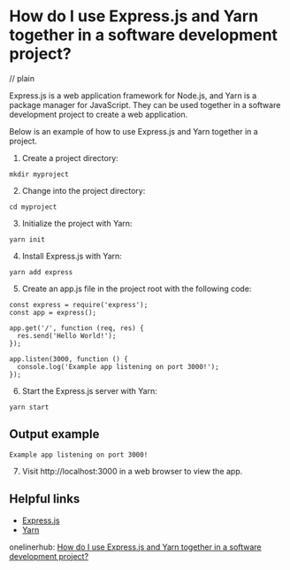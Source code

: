 # How do I use Express.js and Yarn together in a software development project?
// plain

Express.js is a web application framework for Node.js, and Yarn is a package manager for JavaScript. They can be used together in a software development project to create a web application.

Below is an example of how to use Express.js and Yarn together in a project.

1. Create a project directory:
```
mkdir myproject
```

2. Change into the project directory:
```
cd myproject
```

3. Initialize the project with Yarn:
```
yarn init
```

4. Install Express.js with Yarn:
```
yarn add express
```

5. Create an app.js file in the project root with the following code:
```
const express = require('express');
const app = express();

app.get('/', function (req, res) {
  res.send('Hello World!');
});

app.listen(3000, function () {
  console.log('Example app listening on port 3000!');
});
```

6. Start the Express.js server with Yarn:
```
yarn start
```
## Output example

`Example app listening on port 3000!`

7. Visit http://localhost:3000 in a web browser to view the app.

## Helpful links
- [Express.js](https://expressjs.com/)
- [Yarn](https://yarnpkg.com/)

onelinerhub: [How do I use Express.js and Yarn together in a software development project?](https://onelinerhub.com/expressjs/how-do-i-use-express-js-and-yarn-together-in-a-software-development-project)
